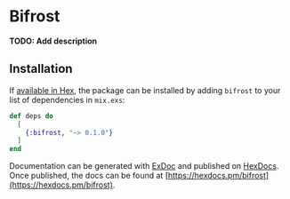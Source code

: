 # Bifrost

**TODO: Add description**

## Installation

If [available in Hex](https://hex.pm/docs/publish), the package can be installed
by adding `bifrost` to your list of dependencies in `mix.exs`:

```elixir
def deps do
  [
    {:bifrost, "~> 0.1.0"}
  ]
end
```

Documentation can be generated with [ExDoc](https://github.com/elixir-lang/ex_doc)
and published on [HexDocs](https://hexdocs.pm). Once published, the docs can
be found at [https://hexdocs.pm/bifrost](https://hexdocs.pm/bifrost).

